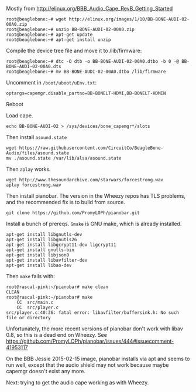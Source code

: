 Mostly from http://elinux.org/BBB_Audio_Cape_RevB_Getting_Started

    root@beaglebone:~# wget http://elinux.org/images/1/10/BB-BONE-AUDI-02-00A0.zip
    root@beaglebone:~# unzip BB-BONE-AUDI-02-00A0.zip
    root@beaglebone:~# apt-get update
    root@beaglebone:~# apt-get install unzip

Compile the device tree file and move it to /lib/firmware:

    root@beaglebone:~# dtc -O dtb -o BB-BONE-AUDI-02-00A0.dtbo -b 0 -@ BB-BONE-AUDI-02-00A0.dts
    root@beaglebone:~# mv BB-BONE-AUDI-02-00A0.dtbo /lib/firmware

Uncomment in `/boot/uboot/uEnv.txt`:

    optargs=capemgr.disable_partno=BB-BONELT-HDMI,BB-BONELT-HDMIN

Reboot

Load cape.

    echo BB-BONE-AUDI-02 > /sys/devices/bone_capemgr*/slots

Then install `asound.state`

    wget https://raw.githubusercontent.com/CircuitCo/BeagleBone-Audio/files/asound.state
    mv ./asound.state /var/lib/alsa/asound.state

Then `aplay` works.

    wget http://www.thesoundarchive.com/starwars/forcestrong.wav
    aplay forcestrong.wav

Then install pianobar. The version in the Wheezy repos has TLS problems, and the recommended fix is to build from source.

    git clone https://github.com/PromyLOPh/pianobar.git

Install a bunch of prereqs. `Gmake` is GNU make, which is already installed.

    apt-get install libgnutls-dev
    apt-get install libgnutls26
    apt-get install libgcrypt11-dev ligcrypt11
    apt-get install gnutls-bin
    apt-get install libjson0
    apt-get install libavfilter-dev
    apt-get install libao-dev

Then `make` fails with:

    root@rascal-pink:~/pianobar# make clean
    CLEAN
    root@rascal-pink:~/pianobar# make
        CC  src/main.c
        CC  src/player.c
    src/player.c:40:36: fatal error: libavfilter/buffersink.h: No such file or directory

Unfortunately, the more recent versions of pianobar don't work with libav 0.8, so this is a dead end on Wheezy. See https://github.com/PromyLOPh/pianobar/issues/444#issuecomment-41953117

On the BBB Jessie 2015-02-15 image, pianobar installs via apt and seems to run well, except that the audio shield may not work because maybe capemgr doesn't exist any more.

Next: trying to get the audio cape working as with Wheezy.
